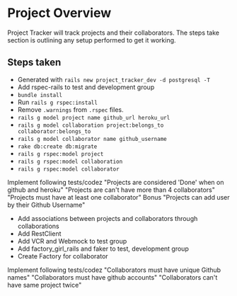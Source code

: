 # Project Overview

Project Tracker will track projects and their collaborators. The steps take section is outlining any setup performed to get it working.

## Steps taken
* Generated with `rails new project_tracker_dev -d postgresql -T`
* Add rspec-rails to test and development group
* `bundle install`
* Run `rails g rspec:install`
* Remove `.warnings` from `.rspec` files.
* `rails g model project name github_url heroku_url`
* `rails g model collaboration project:belongs_to collaborator:belongs_to`
* `rails g model collaborator name github_username`
* `rake db:create db:migrate`
* `rails g rspec:model project`
* `rails g rspec:model collaboration`
* `rails g rspec:model collaborator`

Implement following tests/codez
"Projects are considered 'Done' when on github and heroku"
"Projects are can't have more than 4 collaborators"
"Projects must have at least one collaborator"
Bonus
"Projects can add user by their Github Username"

* Add associations between projects and collaborators through collaborations
* Add RestClient
* Add VCR and Webmock to test group
* Add factory_girl_rails and faker to test, development group
* Create Factory for collaborator

Implement following tests/codez
"Collaborators must have unique Github names"
"Collaborators must have github accounts"
"Collaborators can't have same project twice"
